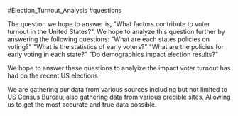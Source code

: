 #Election_Turnout_Analysis
#questions

The question we hope to answer is, "What factors contribute to voter turnout in the United States?".
We hope to analyze this question further by answering the following questions:
"What are each states policies on voting?"
"What is the statistics of early voters?"
"What are the policies for early voting in each state?"
"Do demographics impact election results?"

We hope to answer these questions to analyize the impact voter turnout has had on the recent US elections

We are gathering our data from various sources including but not limited to US Census Bureau,
also gathering data from various credible sites. Allowing us to get the most accurate and true data possible.
